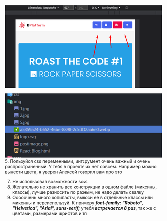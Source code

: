 <!-- 1. Отцентруй иконки -->
![img.png](img.png)
<!-- 2. В некоторых html файлах написал что контекнт блока должен быть с новой строки. Проверь во всех файлах -->
<!-- 3. Вынеси svg в файл, чтобы не мусорить в html -->
<!-- 4. Название файла всегла kebab-case + файл react blog.html тут лишний и название некорректное   -->
![img_1.png](img_1.png)
5. Пользуйся css переменными, интсрумент очень важный и очень распространенный. У тебя в проекте их нет совсем. Например можно вынести цвета, я уверен Алексей говорил вам про это
<!-- 6. Названия классов и файлов всегда пишуться в kebab-case -->
7. Не использовал возможности scss
8. Желательно не хранить все конструкции в одном файле (миксины, классы), лучше разносить по разным, не надо делать свалку
9. Ооооочень много копипасты, выноси её в отдельные классы или миксины и переиспользуй.
К примеру **_font-family: "Roboto", "Helvetica", "Arial", sans-serif;_** у тебя **_встречается 8 раз_**, так же с цветами, размерами шрифтов и тп
